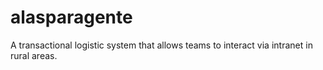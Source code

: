 # alasparagente
A transactional logistic system that allows teams to interact via intranet in rural areas.
